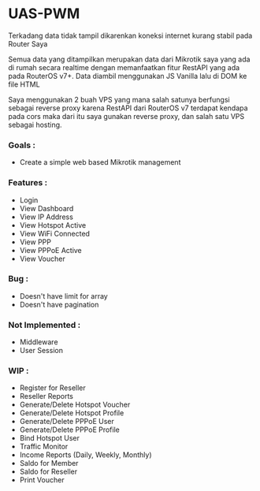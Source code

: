 # UAS-PWM

Terkadang data tidak tampil dikarenkan koneksi internet kurang stabil pada Router Saya

Semua data yang ditampilkan merupakan data dari Mikrotik saya yang ada di rumah secara realtime dengan memanfaatkan fitur RestAPI yang ada pada RouterOS v7+.
Data diambil menggunakan JS Vanilla lalu di DOM ke file HTML

Saya menggunakan 2 buah VPS yang mana salah satunya berfungsi sebagai reverse proxy karena RestAPI dari RouterOS v7 terdapat kendapa pada cors maka dari itu saya gunakan reverse proxy, dan salah satu VPS sebagai hosting.

### Goals :
- Create a simple web based Mikrotik management

### Features :
- Login
- View Dashboard
- View IP Address
- View Hotspot Active
- View WiFi Connected
- View PPP
- View PPPoE Active
- View Voucher

### Bug :
- Doesn't have limit for array
- Doesn't have pagination

### Not Implemented :
- Middleware
- User Session

### WIP : 
- Register for Reseller
- Reseller Reports
- Generate/Delete Hotspot Voucher
- Generate/Delete Hotspot Profile
- Generate/Delete PPPoE User
- Generate/Delete PPPoE Profile
- Bind Hotspot User
- Traffic Monitor
- Income Reports (Daily, Weekly, Monthly)
- Saldo for Member
- Saldo for Reseller
- Print Voucher
